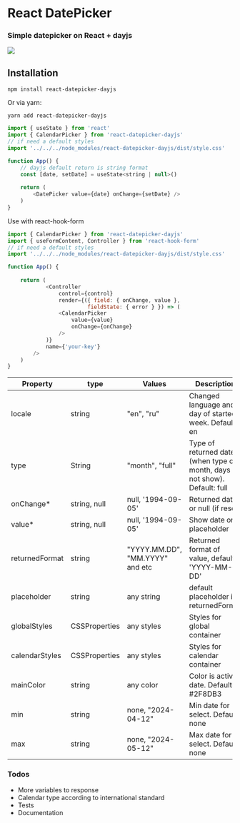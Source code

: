 # React DatePicker

### Simple datepicker on React + dayjs

![](https://i.ibb.co/wLKhJRC/tg-image-2248843087.jpg)


## Installation
```
npm install react-datepicker-dayjs
```
Or via yarn:

```
yarn add react-datepicker-dayjs
```

```js
import { useState } from 'react'
import { CalendarPicker } from 'react-datepicker-dayjs'
// if need a default styles
import '../../../node_modules/react-datepicker-dayjs/dist/style.css'

function App() {
    // dayjs default return is string format
	const [date, setDate] = useState<string | null>()
	
	return (
		<DatePicker value={date} onChange={setDate} />
	)
}
```

Use with react-hook-form
```js
import { CalendarPicker } from 'react-datepicker-dayjs'
import { useFormContent, Controller } from 'react-hook-form'
// if need a default styles
import '../../../node_modules/react-datepicker-dayjs/dist/style.css'

function App() {
    
	return (
            <Controller
                control={control}
                render={({ field: { onChange, value }, 
                         fieldState: { error } }) => (
                <CalendarPicker
                    value={value}
                    onChange={onChange}
                />
            )}
            name={'your-key'}
        />
	)
}
```

Property                | type          | Values                          | Description                                                                                
------------------------|---------------|---------------------------------|--------------------------------------------------------------------------------------------
locale                  | string        | "en", "ru"                      | Changed language and day of started week. Default: en                                                                     
type                    | String        | "month", "full"                 | Type of returned date (when type of month, days is not show). Default: full                                                                    
onChange*               | string, null  | null, '1994-09-05'              | Returned date or null (if reset)                   
value*                  | string, null  | null, '1994-09-05'              | Show date or placeholder                                                               
returnedFormat          | string        | "YYYY.MM.DD", "MM.YYYY" and etc | Returned format of value, default: 'YYYY-MM-DD'
placeholder             | string        | any string                      | default placeholder it's returnedFormat   
globalStyles            | CSSProperties | any styles                      | Styles for global container                                                       
calendarStyles          | CSSProperties | any styles                      | Styles for calendar container                                                                        
mainColor               | string        | any color                       | Color is active date. Default: #2F8DB3                                                 
min                     | string        | none, "2024-04-12"              | Min date for select. Default: none
max                     | string        | none, "2024-05-12"              | Max date for select. Default: none

### Todos

- More variables to response
- Calendar type according to international standard
- Tests
- Documentation

